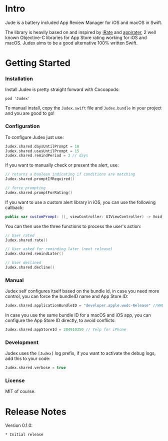 # Intro
Jude is a battery included App Review Manager for iOS and macOS in Swift.

The library is heavily based on and inspired by [iRate](https://github.com/nicklockwood/iRate) and [appirater](https://github.com/arashpayan/appirater), 2 well known Objective-C libraries for App Store rating working for iOS and macOS. Judex aims to be a good alternative 100% written Swift.

# Getting Started

### Installation
Install Judex is pretty straight forward with Cocoapods:

```
pod 'Judex'
```

To manual install, copy the `Judex.swift` file and `Judex.bundle` in your project and you are good to go!

### Configuration

To configure Judex just use:

```swift
Judex.shared.daysUntilPrompt = 10
Judex.shared.usesUntilPrompt = 15
Judex.shared.remindPeriod = 3 // days
```

If you want to manually check or present the alert, use:

```swift
// returns a boolean indicating if conditions are matching
Judex.shared.promptIfRequired()

// force prompting
Judex.shared.promptForRating() 
```

If you want to use a custom alert library in iOS, you can use the following callback:

```swift
public var customPrompt: ((_ viewController: UIViewController) -> Void)? = nil
```

You can then use the three functions to process the user's action:

```swift
// User rated
Judex.shared.rate()

// User asked for reminding later (next release)
Judex.shared.remindLater()

// User declined 
Judex.shared.decline()
```

### Manual

Judex self configures itself based on the bundle id, in case you need more control, you can force the bundleID name and App Store ID:

```swift
Judex.shared.applicationBundleID = "developer.apple.wwdc-Release" //WWDC app
```

In case you use the same bundle ID for a macOS and iOS app, you can configure the App Store ID directly, to avoid conflicts:

```swift
Judex.shared.appStoreId = 284910350 // Yelp for iPhone
```

### Development

Judex uses the `[Judex]` log prefix, if you want to activate the debug logs, add this to your code:

```swift
Judex.shared.verbose = true
```

### License

MIT of course.

# Release Notes

Version 0.1.0: 
    
    * Initial release
